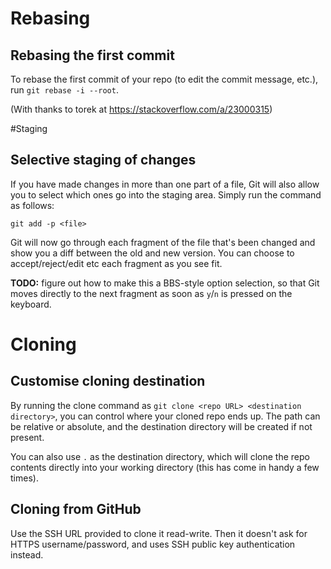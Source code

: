 # Rebasing

Rebasing the first commit
---

To rebase the first commit of your repo (to edit the commit message, etc.), run `git rebase -i --root`.

(With thanks to torek at https://stackoverflow.com/a/23000315)


#Staging

## Selective staging of changes
If you have made changes in more than one part of a file, Git will also allow you to select which ones go into the staging area. Simply run the command as follows:

`git add -p <file>` 

Git will now go through each fragment of the file that's been changed and show you a diff between the old and new version. You can choose to accept/reject/edit etc each fragment as you see fit.

**TODO:** figure out how to make this a BBS-style option selection, so that Git moves directly to the next fragment as soon as `y`/`n` is pressed on the keyboard.


# Cloning

## Customise cloning destination

By running the clone command as `git clone <repo URL> <destination directory>`, you can control where your cloned repo ends up. The path can be relative or absolute, and the destination directory will be created if not present.

You can also use `.` as the destination directory, which will clone the repo contents directly into your working directory (this has come in handy a few times).

## Cloning from GitHub

Use the SSH URL provided to clone it read-write. Then it doesn't ask for HTTPS username/password, and uses SSH public key authentication instead.
